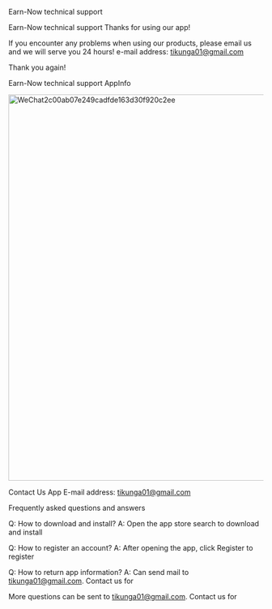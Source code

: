 Earn-Now technical support

Earn-Now technical support Thanks for using our app!

If you encounter any problems when using our products, please email us and we will serve you 24 hours! e-mail address: tikunga01@gmail.com

Thank you again!

Earn-Now technical support AppInfo

<img width="762" alt="WeChat2c00ab07e249cadfde163d30f920c2ee" src="https://user-images.githubusercontent.com/36095568/209086310-0004c038-1d29-42e3-807f-a688fd96ff6f.png">

Contact Us
App E-mail address: tikunga01@gmail.com

Frequently asked questions and answers

Q: How to download and install?
A: Open the app store search to download and install

Q: How to register an account?
A: After opening the app, click Register to register

Q: How to return app information?
A: Can send mail to tikunga01@gmail.com. Contact us for

More questions can be sent to tikunga01@gmail.com. Contact us for
